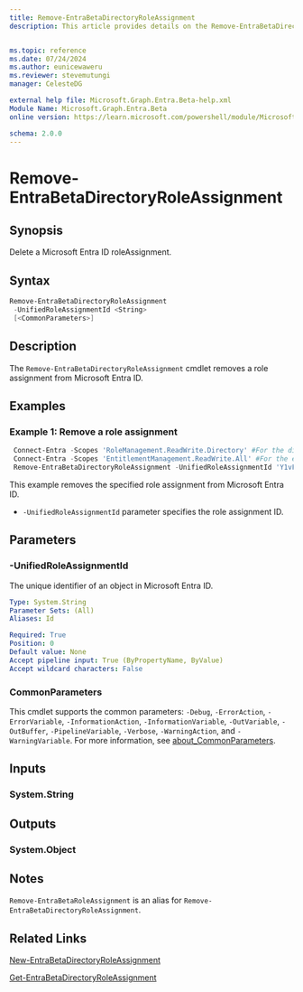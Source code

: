 ```yaml
---
title: Remove-EntraBetaDirectoryRoleAssignment
description: This article provides details on the Remove-EntraBetaDirectoryRoleAssignment command.


ms.topic: reference
ms.date: 07/24/2024
ms.author: eunicewaweru
ms.reviewer: stevemutungi
manager: CelesteDG

external help file: Microsoft.Graph.Entra.Beta-help.xml
Module Name: Microsoft.Graph.Entra.Beta
online version: https://learn.microsoft.com/powershell/module/Microsoft.Graph.Entra.Beta/Remove-EntraBetaDirectoryRoleAssignment

schema: 2.0.0
---
```


# Remove-EntraBetaDirectoryRoleAssignment

## Synopsis

Delete a Microsoft Entra ID roleAssignment.

## Syntax

```powershell
Remove-EntraBetaDirectoryRoleAssignment 
 -UnifiedRoleAssignmentId <String> 
 [<CommonParameters>]
```

## Description

The `Remove-EntraBetaDirectoryRoleAssignment` cmdlet removes a role assignment from Microsoft Entra ID.

## Examples

### Example 1: Remove a role assignment

```powershell
 Connect-Entra -Scopes 'RoleManagement.ReadWrite.Directory' #For the directory (Microsoft Entra ID) provider
 Connect-Entra -Scopes 'EntitlementManagement.ReadWrite.All' #For the entitlement management provider
 Remove-EntraBetaDirectoryRoleAssignment -UnifiedRoleAssignmentId 'Y1vFBcN4i0e3ngdNDocmngJAWGnAbFVAnJQyBBLv1lM-1'
```

This example removes the specified role assignment from Microsoft Entra ID.

- `-UnifiedRoleAssignmentId` parameter specifies the role assignment ID.

## Parameters

### -UnifiedRoleAssignmentId

The unique identifier of an object in Microsoft Entra ID.

```yaml
Type: System.String
Parameter Sets: (All)
Aliases: Id

Required: True
Position: 0
Default value: None
Accept pipeline input: True (ByPropertyName, ByValue)
Accept wildcard characters: False
```

### CommonParameters

This cmdlet supports the common parameters: `-Debug`, `-ErrorAction`, `-ErrorVariable`, `-InformationAction`, `-InformationVariable`, `-OutVariable`, `-OutBuffer`, `-PipelineVariable`, `-Verbose`, `-WarningAction`, and `-WarningVariable`. For more information, see [about_CommonParameters](https://go.microsoft.com/fwlink/?LinkID=113216).

## Inputs

### System.String

## Outputs

### System.Object

## Notes

`Remove-EntraBetaRoleAssignment` is an alias for `Remove-EntraBetaDirectoryRoleAssignment`.

## Related Links

[New-EntraBetaDirectoryRoleAssignment](New-EntraBetaDirectoryRoleAssignment.md)

[Get-EntraBetaDirectoryRoleAssignment](Get-EntraBetaDirectoryRoleAssignment.md)
